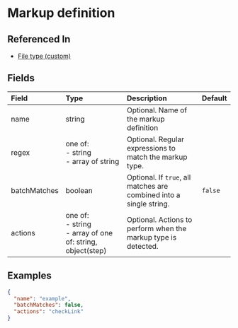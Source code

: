 
# Markup definition



## Referenced In

- [File type (custom)](/docs/references/schemas/file-type-custom)

## Fields

Field | Type | Description | Default
:-- | :-- | :-- | :--
name | string | Optional. Name of the markup definition | 
regex | one of:<br/>- string<br/>- array of string | Optional. Regular expressions to match the markup type. | 
batchMatches | boolean | Optional. If `true`, all matches are combined into a single string. | `false`
actions | one of:<br/>- string<br/>- array of one of: string, object(step) | Optional. Actions to perform when the markup type is detected. | 

## Examples

```json
{
  "name": "example",
  "batchMatches": false,
  "actions": "checkLink"
}
```

